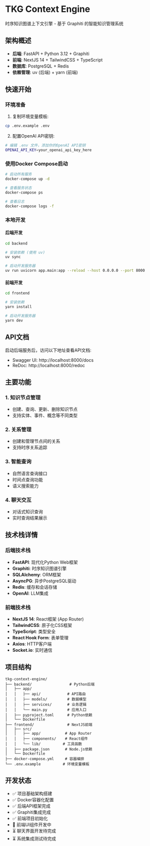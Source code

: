 # TKG Context Engine

时序知识图谱上下文引擎 - 基于 Graphiti 的智能知识管理系统

## 架构概述

- **后端**: FastAPI + Python 3.12 + Graphiti
- **前端**: NextJS 14 + TailwindCSS + TypeScript
- **数据库**: PostgreSQL + Redis
- **依赖管理**: uv (后端) + yarn (前端)

## 快速开始

### 环境准备

1. 复制环境变量模板:
```bash
cp .env.example .env
```

2. 配置OpenAI API密钥:
```bash
# 编辑 .env 文件，添加你的OpenAI API密钥
OPENAI_API_KEY=your_openai_api_key_here
```

### 使用Docker Compose启动

```bash
# 启动所有服务
docker-compose up -d

# 查看服务状态
docker-compose ps

# 查看日志
docker-compose logs -f
```

### 本地开发

#### 后端开发

```bash
cd backend

# 安装依赖 (使用 uv)
uv sync

# 启动开发服务器
uv run uvicorn app.main:app --reload --host 0.0.0.0 --port 8000
```

#### 前端开发

```bash
cd frontend

# 安装依赖
yarn install

# 启动开发服务器
yarn dev
```

## API文档

启动后端服务后，访问以下地址查看API文档:

- Swagger UI: http://localhost:8000/docs
- ReDoc: http://localhost:8000/redoc

## 主要功能

### 1. 知识节点管理
- 创建、查询、更新、删除知识节点
- 支持实体、事件、概念等不同类型

### 2. 关系管理  
- 创建和管理节点间的关系
- 支持时序关系追踪

### 3. 智能查询
- 自然语言查询接口
- 时间点查询功能
- 语义搜索能力

### 4. 聊天交互
- 对话式知识查询
- 实时查询结果展示

## 技术栈详情

### 后端技术栈
- **FastAPI**: 现代化Python Web框架
- **Graphiti**: 时序知识图谱引擎  
- **SQLAlchemy**: ORM框架
- **AsyncPG**: 异步PostgreSQL驱动
- **Redis**: 缓存和会话存储
- **OpenAI**: LLM集成

### 前端技术栈
- **NextJS 14**: React框架 (App Router)
- **TailwindCSS**: 原子化CSS框架
- **TypeScript**: 类型安全
- **React Hook Form**: 表单管理
- **Axios**: HTTP客户端
- **Socket.io**: 实时通信

## 项目结构

```
tkg-context-engine/
├── backend/                 # Python后端
│   ├── app/
│   │   ├── api/            # API路由
│   │   ├── models/         # 数据模型
│   │   ├── services/       # 业务逻辑
│   │   └── main.py         # 应用入口
│   ├── pyproject.toml      # Python依赖
│   └── Dockerfile
├── frontend/               # NextJS前端  
│   ├── src/
│   │   ├── app/           # App Router
│   │   ├── components/    # React组件
│   │   └── lib/          # 工具函数
│   ├── package.json       # Node.js依赖
│   └── Dockerfile
├── docker-compose.yml     # 容器编排
└── .env.example          # 环境变量模板
```

## 开发状态

- ✅ 项目基础架构搭建
- ✅ Docker容器化配置
- ✅ 后端API框架完成
- ✅ Graphiti集成完成
- ✅ 前端项目初始化
- 🔄 前端UI组件开发中
- ⏳ 聊天界面开发待完成
- ⏳ 系统集成测试待完成